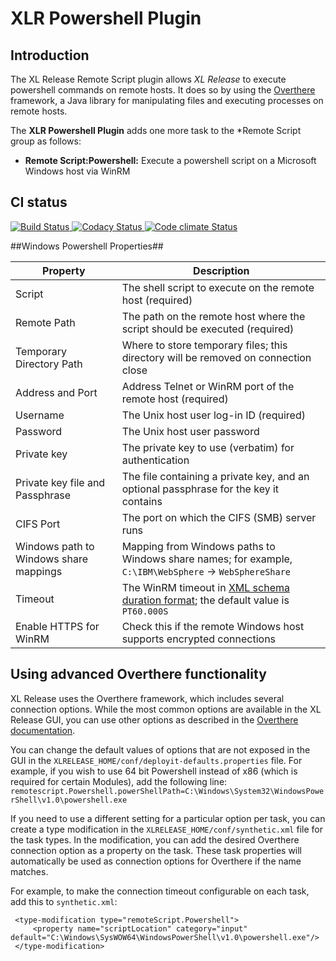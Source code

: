 # XLR Powershell Plugin

## Introduction

The XL Release Remote Script plugin allows *XL Release* to execute powershell commands on remote hosts. It does so by using the [Overthere](https://github.com/xebialabs/overthere) framework, a Java library for manipulating files and executing processes on remote hosts.

The **XLR Powershell Plugin** adds one more task to the *Remote Script group as follows:

* **Remote Script:Powershell:** Execute a powershell script on a Microsoft Windows host via WinRM

## CI status ##

[![Build Status][xlr-powershell-plugin-travis-image] ][xlr-powershell-plugin-travis-url]
[![Codacy Status][xlr-powershell-plugin-codacy-image] ][xlr-powershell-plugin-codacy-url]
[![Code climate Status][xlr-powershell-plugin-code-climate-image] ][xlr-powershell-plugin-code-climate-url]


[xlr-powershell-plugin-travis-image]: https://travis-ci.org/xebialabs-community/xlr-powershell-plugin.svg?branch=master
[xlr-powershell-plugin-travis-url]: https://travis-ci.org/xebialabs-community/xlr-powershell-plugin
[xlr-powershell-plugin-codacy-image]: https://api.codacy.com/project/badge/Grade/33143486e49d47728a68ad2251ed4e65
[xlr-powershell-plugin-codacy-url]: https://www.codacy.com/app/joris-dewinne/xlr-powershell-plugin
[xlr-powershell-plugin-code-climate-image]: https://codeclimate.com/github/xebialabs-community/xlr-powershell-plugin/badges/gpa.svg
[xlr-powershell-plugin-code-climate-url]: https://codeclimate.com/github/xebialabs-community/xlr-powershell-plugin


##Windows Powershell Properties##

| Property | Description |
| -------- | ----------- |
| Script | The shell script to execute on the remote host (required) |
| Remote Path | The path on the remote host where the script should be executed (required) |
| Temporary Directory Path | Where to store temporary files; this directory will be removed on connection close |
| Address and Port | Address Telnet or WinRM port of the remote host (required) |
| Username | The Unix host user log-in ID (required) |
| Password | The Unix host user password |
| Private key | The private key to use (verbatim) for authentication |
| Private key file and Passphrase | The file containing a private key, and an optional passphrase for the key it contains |
| CIFS Port | The port on which the CIFS (SMB) server runs |
| Windows path to Windows share mappings | Mapping from Windows paths to Windows share names; for example, `C:\IBM\WebSphere` &#8594; `WebSphereShare` |
| Timeout | The WinRM timeout in [XML schema duration format](http://www.w3.org/TR/xmlschema-2/#isoformats); the default value is `PT60.000S` |
| Enable HTTPS for WinRM | Check this if the remote Windows host supports encrypted connections |

## Using advanced Overthere functionality

XL Release uses the Overthere framework, which includes several connection options. While the most common options are available in the XL Release GUI, you can use other options as described in the [Overthere documentation](https://github.com/xebialabs/overthere/blob/master/README.md).

You can change the default values of options that are not exposed in the GUI in the `XLRELEASE_HOME/conf/deployit-defaults.properties` file. For example, if you wish to use 64 bit Powershell instead of x86 (which is required for certain Modules), add the following line: `remotescript.Powershell.powerShellPath=C:\Windows\System32\WindowsPowerShell\v1.0\powershell.exe`

If you need to use a different setting for a particular option per task, you can create a type modification in the `XLRELEASE_HOME/conf/synthetic.xml` file for the task types. In the modification, you can add the desired Overthere connection option as a property on the task. These task properties will automatically be used as connection options for Overthere if the name matches.

For example, to make the connection timeout configurable on each task, add this to `synthetic.xml`:

     <type-modification type="remoteScript.Powershell">
         <property name="scriptLocation" category="input" default="C:\Windows\SysWOW64\WindowsPowerShell\v1.0\powershell.exe"/>
     </type-modification>
     
     
